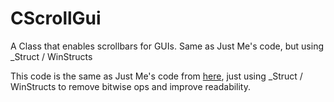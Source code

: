 # CScrollGui
A Class that enables scrollbars for GUIs. Same as Just Me's code, but using _Struct / WinStructs

This code is the same as Just Me's code from [here](http://ahkscript.org/boards/viewtopic.php?p=37402#p37402), just using _Struct / WinStructs to remove bitwise ops and improve readability.

